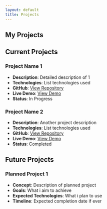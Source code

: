 ```yaml
---
layout: default
title: Projects
---
```


## My Projects

## Current Projects

### Project Name 1

- **Description**: Detailed description of 1
- **Technologies**: List technologies used
- **GitHub**: [View Repository](www.google.com)
- **Live Demo**: [View Demo](https://www.youtube.com/watch?v=xvFZjo5PgG0)
- **Status**: In Progress

### Project Name 2

- **Description**: Another project description
- **Technologies**: List technologies used
- **GitHub**: [View Repository](www.suyu.dev)
- **Live Demo**: [View Demo](https://www.youtube.com/watch?v=xvFZjo5PgG0)
- **Status**: Completed

## Future Projects

### Planned Project 1

- **Concept**: Description of planned project
- **Goals**: What i aim to achieve
- **Expected Technologies**: What i plan to use
- **Timeline**: Expected completion date if ever
